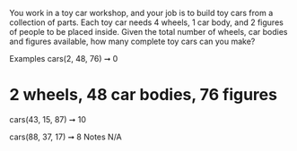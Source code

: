You work in a toy car workshop, and your job is to build toy cars from a collection of parts. Each toy car needs 4 wheels, 1 car body, and 2 figures of people to be placed inside. Given the total number of wheels, car bodies and figures available, how many complete toy cars can you make?

Examples
cars(2, 48, 76) ➞ 0
# 2 wheels, 48 car bodies, 76 figures

cars(43, 15, 87) ➞ 10

cars(88, 37, 17) ➞ 8
Notes
N/A